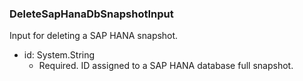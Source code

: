 ### DeleteSapHanaDbSnapshotInput
Input for deleting a SAP HANA snapshot.

- id: System.String
  - Required. ID assigned to a SAP HANA database full snapshot.
